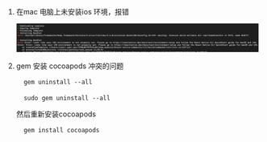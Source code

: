 1. 在mac 电脑上未安装ios 环境，报错

   ![image](../assets/16.jpg)

2. gem 安装 cocoapods 冲突的问题

         gem uninstall --all

         sudo gem uninstall --all

      然后重新安装cocoapods

         gem install cocoapods